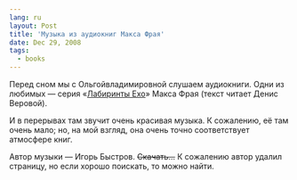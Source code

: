```yaml
---
lang: ru
layout: Post
title: 'Музыка из аудиокниг Макса Фрая'
date: Dec 29, 2008
tags:
  - books
---
```


Перед сном мы с Ольгойвладимировной слушаем аудиокниги. Одни из любимых — серия «[Лабиринты Ехо](http://www.ozon.ru/context/detail/id/225870/?partner=sapegin "Книги и аудиокниги из серии «Лабиринты Ехо» Макса Фрая на «Озоне»")» Макса Фрая (текст читает Денис Веровой).

И в перерывах там звучит очень красивая музыка. К сожалению, её там очень мало; но, на мой взгляд, она очень точно соответствует атмосфере книг.

Автор музыки — Игорь Быстров. ~~Скачать…~~ К сожалению автор удалил страницу, но если хорошо поискать, то можно найти.
